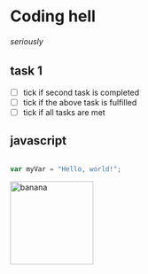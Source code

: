 # Coding hell
###### seriously 

## task 1
- [ ] tick if second task is completed
- [ ] tick if the above task is fulfilled
- [ ] tick if all tasks are met

## javascript
```js

var myVar = "Hello, world!";
```
<img alt="banana" src="https://github.com/user-attachments/assets/3c11e201-4bc0-4594-a3fa-43a65f2e92a6"
width="150" align="left">
